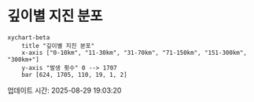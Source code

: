 # 깊이별 지진 분포

```mermaid
xychart-beta
    title "깊이별 지진 분포"
    x-axis ["0-10km", "11-30km", "31-70km", "71-150km", "151-300km", "300km+"]
    y-axis "발생 횟수" 0 --> 1707
    bar [624, 1705, 110, 19, 1, 2]
```

업데이트 시간: 2025-08-29 19:03:20
